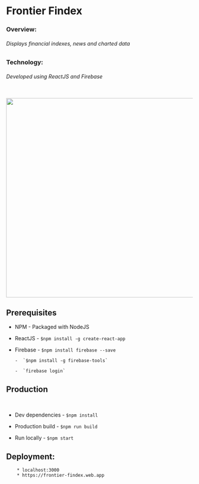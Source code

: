 # Frontier Findex

### Overview:

###### Displays financial indexes, news and charted data

### Technology:

###### Developed using ReactJS and Firebase
<br>
<img src="https://user-images.githubusercontent.com/20372577/57974156-c6038a00-79ab-11e9-8607-e07c6e6b2394.png" height="539" width="1000">
<br>

## Prerequisites

* NPM      - Packaged with NodeJS

* ReactJS  - `$npm install -g create-react-app`

* Firebase - `$npm install firebase --save`

      -  `$npm install -g firebase-tools`

      -  `firebase login`

## Production
​
* Dev dependencies  - `$npm install`

* Production build  - `$npm run build`

* Run locally       - `$npm start`

## Deployment:

        * localhost:3000
        * https://frontier-findex.web.app
